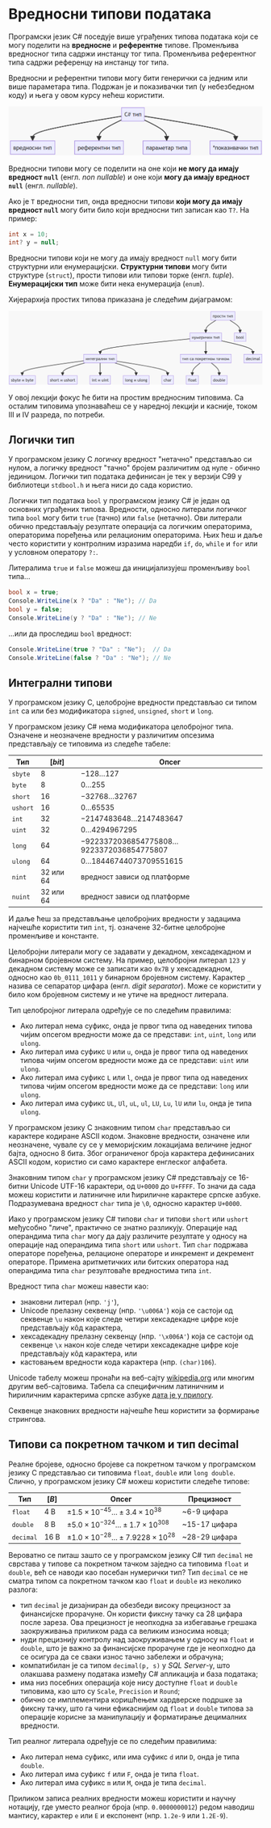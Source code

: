 # Вредносни типови података

Програмски језик C# поседује више уграђених типова података који се могу
поделити на **вредносне** и **референтне** типове. Променљива вредносног типа
садржи инстанцу тог типа. Променљива референтног типа садржи референцу на
инстанцу тог типа.

Вредносни и референтни типови могу бити генерички са једним или више параметара
типа. Подржан је и показивачки тип (у небезбедном коду) и њега у овом курсу
нећеш користити.

![Вредносни типови](./images/vrednosni-01.png)

Вредносни типови могу се поделити на оне који **не могу да имају вредност
`null`** (енгл. *non nullable*) и оне који **могу да имају вредност `null`**
(енгл. *nullable*).

Ако је `T` вредносни тип, онда вредносни типови
**који могу да имају вредност `null`** могу бити било који вредносни тип
записан као `T?`. На пример:

```cs
int x = 10;
int? y = null;
```

Вредносни типови који не могу да имају вредност `null` могу бити структурни или
енумерацијски. **Структурни типови** могу бити структуре (`struct`), прости
типови или типови торке (енгл. *tuple*). **Енумерацијски тип** може бити нека
енумерација (`enum`).

Хијерархија простих типова приказана је следећим дијаграмом:

![Вредносни типови](./images/vrednosni-02.png)

У овој лекцији фокус ће бити на простим вредносним типовима. Са осталим
типовима упознаваћеш се у наредној лекцији и касније, током III и IV разреда,
по потреби.

## Логички тип

У програмском језику C логичку вредност "нетачно" представљао си нулом, а логичку
вредност "тачно" бројем различитим од нуле - обично јединицом. Логички тип
података дефинисан је тек у верзији C99 у библиотеци `stdbool.h` и њега ниси до
сада користио.

Логички тип података `bool` у програмском језику C# је један од основних
уграђених типова. Вредности, односно литерали логичког типа `bool` могу бити
`true` (тачно) или `false` (нетачно). Ови литерали обично представљају
резултате операција са логичким операторима, операторима поређења или
релационим операторима. Њих ћеш и даље често користити у контролним изразима
наредби `if`, `do`, `while` и `for` или у условном оператору `?:`.

Литералима `true` и `false` можеш да иницијализујеш променљиву `bool` типа...

```cs
bool x = true;
Console.WriteLine(x ? "Da" : "Ne"); // Da
bool y = false;
Console.WriteLine(y ? "Da" : "Ne"); // Ne
```

...или да проследиш `bool` вредност:

```cs
Console.WriteLine(true ? "Da" : "Ne");  // Da
Console.WriteLine(false ? "Da" : "Ne"); // Ne
```

## Интегрални типови

У програмском језику C, целобројне вредности представљао си типом `int` са или
без модификатора `signed`, `unsigned`, `short` и `long`.

У програмском језику C# нема модификатора целобројног типа. Означене и
неозначене вредности у различитим опсезима представљају се типовима из следеће
табеле:

| Тип      | $[bit]$   | Опсег                                                        |
|----------|-----------|--------------------------------------------------------------|
| `sbyte`  | 8         | $-128\ldots 127$                                             |
| `byte`   | 8         | $0\ldots 255$                                                |
| `short`  | 16        | $-32768\ldots 32767$                                         |
| `ushort` | 16        | $0\ldots 65535$                                              |
| `int`    | 32        | $-2147483648\ldots 2147483647$                               |
| `uint`   | 32        | $0\ldots 4294967295$                                         |
| `long`   | 64        | $-9223372036854775808\ldots 9223372036854775807$             |
| `ulong`  | 64        | $0\ldots 18446744073709551615$                               |
| `nint`   | 32 или 64 | вредност зависи од платформе                                 |
| `nuint`  | 32 или 64 | вредност зависи од платформе                                 |

И даље ћеш за представљање целобројних вредности у задацима најчешће користити
тип `int`, тј. означене 32-битне целобројне променљиве и константе.

Целобројни литерали могу се задавати у декадном, хексадекадном и бинарном
бројевном систему. На пример, целобројни литерал `123` у декадном систему може
се записати као `0x7B` у хексадекадном, односно као  `0b_0111_1011` у бинарном
бројевном систему. Карактер `_` назива се сепаратор цифара (енгл.
*digit separator*). Може се користити у било ком бројевном систему и не утиче
на вредност литерала.

Тип целобројног литерала одређује се по следећим правилима:

* Ако литерал нема суфикс, онда је првог типа од наведених типова чијим опсегом
вредности може да се представи: `int`, `uint`, `long` или `ulong`.
* Ако литерал има суфикс `U` или `u`, онда је првог типа од наведених типова
чијим опсегом вредности може да се представи: `uint` или `ulong`.
* Ако литерал има суфикс `L` или `l`, онда је првог типа од наведених типова
чијим опсегом вредности може да се представи: `long` или `ulong`.
* Ако литерал има суфикс `UL`, `Ul`, `uL`, `ul`, `LU`, `Lu`, `lU` или `lu`,
онда је типа `ulong`.

У програмском језику C знаковним типом `char` представљао си карактере кодиране
ASCII кодом. Знаковне вредности, означене или неозначене, чувале су се у
меморијским локацијама величине једног бајта, односно 8 бита. Због ограниченог
броја карактера дефинисаних ASCII кодом, користио си само карактере енглеског
алфабета.

Знаковним типом `char` у програмском језику C# представљају се 16-битни Unicode
UTF-16 карактери, од `U+0000` до `U+FFFF`. То значи да сада можеш користити и
латиничне или ћириличне карактере српске азбуке. Подразумевана вредност `char`
типа је `\0`, односно карактер `U+0000`.

Иако у програмском језику C# типови `char` и типови `short` или `ushort`
међусобно "личе", практично се знатно разликују. Операције над операндима типа
`char` могу да дају различите резултате у односу на операције над операндима
типа `short` или `ushort`. Тип `char` подржава операторе поређења, релационе
операторе и инкремент и декремент операторе. Примена аритметичких или битских
оператора над операндима типа `char` резултоваће вредностима типа `int`.

Вредност типа `char` можеш навести као:

* знаковни литерал (нпр. `'j'`),
* Unicode прелазну секвенцу (нпр. `'\u006A'`) која се састоји од секвенце `\u`
након које следе четири хексадекадне цифре које представљају кôд карактера,
* хексадекадну прелазну секвенцу (нпр. `'\x006A'`) која се састоји од секвенце
`\x` након које следе четири хексадекадне цифре које представљају кôд
карактера, или
* кастовањем вредности кода карактера (нпр. `(char)106`).

Unicode табелу можеш пронаћи на веб-сајту
[wikipedia.org](https://en.wikipedia.org/wiki/List_of_Unicode_characters)
или многим другим веб-сајтовима. Табела са специфичним латиничним и ћириличним
карактерима српске азбуке
[дата је у прилогу](../7_dodaci/unicode_karakteri.md).

Секвенце знаковних вредности најчешће ћеш користити за формирање стрингова.

## Типови са покретном тачком и тип decimal

Реалне бројеве, односно бројеве са покретном тачком у програмском језику C
представљао си типовима `float`, `double` или `long double`. Слично, у
програмском језику C# можеш користити следеће типове:

| Тип       | $[B]$ | Опсег                                               | Прецизност    |
|-----------|-------|-----------------------------------------------------|---------------|
| `float`   | 4 B   | $±1.5\times{10^{−45}}\ldots ±3.4\times{10^{38}}$    | ~6-9 цифара   |
| `double`  | 8 B   | $±5.0\times{10^{−324}}\ldots ±1.7\times{10^{308}}$  | ~15-17 цифара |
| `decimal` | 16 B  | $±1.0\times{10^{-28}}\ldots ±7.9228\times{10^{28}}$ | ~28-29 цифара |

Вероватно се питаш зашто се у програмском језику C# тип `decimal` не сврстава у
типове са покретном тачком заједно са типовима `float` и `double`, већ се
наводи као посебан нумерички тип? Тип `decimal` се не сматра типом са покретном
тачком као `float` и `double` из неколико разлога:

* тип `decimal` је дизајниран да обезбеди високу прецизност за финансијске
прорачуне. Он користи фиксну тачку са 28 цифара после зареза. Ова прецизност је
неопходна за избегавање грешака заокруживања приликом рада са великим износима
новца;
* нуди прецизнију контролу над заокруживањем у односу на `float` и `double`,
што је важно за финансијске прорачуне где је неопходно да се осигура да се
сваки износ тачно забележи и обрачуна;
* компатибилан је са типом `decimal(p, s)` у *SQL Server*-у, што олакшава
размену података између C# апликација и база података;
* има низ посебних операција које нису доступне `float` и `double` типовима,
као што су `Scale`, `Precision` и `Round`;
* обично се имплементира коришћењем хардверске подршке за фиксну тачку, што га
чини ефикаснијим од `float` и `double` типова за операције корисне за
манипулацију и форматирање децималних вредности.

Тип реалног литерала одређује се по следећим правилима:

* Ако литерал нема суфикс, или има суфикс `d` или `D`, онда је типа `double`.
* Ако литерал има суфикс `f` или `F`, онда је типа `float`.
* Ако литерал има суфикс `m` или `M`, онда је типа `decimal`.

Приликом записа реалних вредности можеш користити и научну нотацију, где уместо
реалног броја (нпр. `0.0000000012`) редом наводиш мантису, карактер `е` или `E`
и експонент (нпр. `1.2e-9` или `1.2E-9`).
